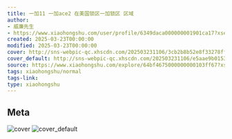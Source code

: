```yaml
---
title: 一加11 一加ace2 在美国锁区一加锁区 区域
author:
- 威廉先生
- https://www.xiaohongshu.com/user/profile/6349daca000000001901ca17?xsec_token=undefined
created: 2025-03-23T00:00:00
modified: 2025-03-23T00:00:00
cover: http://sns-webpic-qc.xhscdn.com/202503231106/3cb2b8b52e8f33278ff618361e8e21c7/1040g00830mufivtkl6605oq9rb56bignq6g5nqg!nc_n_webp_prv_1
cover_default: http://sns-webpic-qc.xhscdn.com/202503231106/e5aae9b01533d70cb10a0a98863b45e8/1040g00830mufivtkl6605oq9rb56bignq6g5nqg!nc_n_webp_mw_1
source: https://www.xiaohongshu.com/explore/64bf4675000000000103ff67?xsec_token=AB0uBVdaGKh2bKzQ-SnobfcmayuE1cavU9fpWPTWaTGTQ=
tags: xiaohongshu/normal
tags-link:
type: xiaohongshu
---
```


## Meta

![cover](http://sns-webpic-qc.xhscdn.com/202503231106/3cb2b8b52e8f33278ff618361e8e21c7/1040g00830mufivtkl6605oq9rb56bignq6g5nqg!nc_n_webp_prv_1)
![cover_default](http://sns-webpic-qc.xhscdn.com/202503231106/e5aae9b01533d70cb10a0a98863b45e8/1040g00830mufivtkl6605oq9rb56bignq6g5nqg!nc_n_webp_mw_1)
